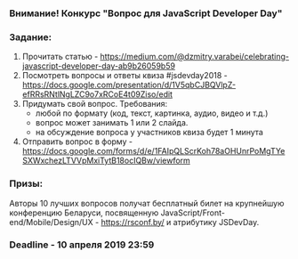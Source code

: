 ### Внимание! Конкурс "Вопрос для JavaScript Developer Day"

### Задание:

1. Прочитать статью - https://medium.com/@dzmitry.varabei/celebrating-javascript-developer-day-ab9b26059b59
2. Посмотреть вопросы и ответы квиза #jsdevday2018 - https://docs.google.com/presentation/d/1V5qbCJBQVlpZ-efRRsRNtlNgLZC9o7xRCoE4t09Ziso/edit
3. Придумать свой вопрос. Требования:
   - любой по формату (код, текст, картинка, аудио, видео и т.д.)
   - вопрос может занимать 1 или 2 слайда.
   - на обсуждение вопроса у участников квиза будет 1 минута
4. Отправить вопрос в форму - https://docs.google.com/forms/d/e/1FAIpQLScrKoh78aOHUnrPoMgTYeSXWxchezLTVVpMxiTytB18ocIQBw/viewform

### Призы:

Авторы 10 лучших вопросов получат бесплатный билет на крупнейшую конференцию Беларуси, посвященную JavaScript/Front-end/Mobile/Design/UX - https://rsconf.by/ и атрибутику JSDevDay.

### Deadline - 10 апреля 2019 23:59
